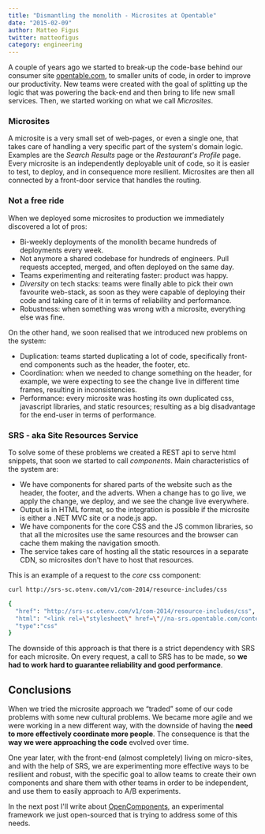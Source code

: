 ```yaml
---
title: "Dismantling the monolith - Microsites at Opentable"
date: "2015-02-09"
author: Matteo Figus
twitter: matteofigus
category: engineering
---
```


A couple of years ago we started to break-up the code-base behind our consumer site [opentable.com][1], to smaller units of code, in order to improve our productivity. New teams were created with the goal of splitting up the logic that was powering the back-end and then bring to life new small services. Then, we started working on what we call _Microsites_.

### Microsites

A microsite is a very small set of web-pages, or even a single one, that takes care of handling a very specific part of the system's domain logic. Examples are the _Search Results_ page or the _Restaurant's Profile_ page. Every microsite is an independently deployable unit of code, so it is easier to test, to deploy, and in consequence more resilient. Microsites are then all connected by a front-door service that handles the routing.

### Not a free ride

When we deployed some microsites to production we immediately discovered a lot of pros:

- Bi-weekly deployments of the monolith became hundreds of deployments every week.
- Not anymore a shared codebase for hundreds of engineers. Pull requests accepted, merged, and often deployed on the same day.
- Teams experimenting and reiterating faster: product was happy.
- _Diversity_ on tech stacks: teams were finally able to pick their own favourite web-stack, as soon as they were capable of deploying their code and taking care of it in terms of reliability and performance.
- Robustness: when something was wrong with a microsite, everything else was fine.

On the other hand, we soon realised that we introduced new problems on the system:

- Duplication: teams started duplicating a lot of code, specifically front-end components such as the header, the footer, etc.
- Coordination: when we needed to change something on the header, for example, we were expecting to see the change live in different time frames, resulting in inconsistencies.
- Performance: every microsite was hosting its own duplicated css, javascript libraries, and static resources; resulting as a big disadvantage for the end-user in terms of performance.

### SRS - aka Site Resources Service

To solve some of these problems we created a REST api to serve html snippets, that soon we started to call _components_. Main characteristics of the system are:

- We have components for shared parts of the website such as the header, the footer, and the adverts. When a change has to go live, we apply the change, we deploy, and we see the change live everywhere.
- Output is in HTML format, so the integration is possible if the microsite is either a .NET MVC site or a node.js app.
- We have components for the core CSS and the JS common libraries, so that all the microsites use the same resources and the browser can cache them making the navigation smooth.
- The service takes care of hosting all the static resources in a separate CDN, so microsites don't have to host that resources.

This is an example of a request to the _core_ css component:

```sh
curl http://srs-sc.otenv.com/v1/com-2014/resource-includes/css

{
  "href": "http://srs-sc.otenv.com/v1/com-2014/resource-includes/css",
  "html": "<link rel=\"stylesheet\" href=\"//na-srs.opentable.com/content/static-1.0.1388.0/css-new-min/app.css\" /><!--[if lte IE 8]><link rel=\"stylesheet\" href=\"//na-srs.opentable.com/content/static-1.0.1388.0/css-new-min/app_ie8.css\" /> <![endif]-->",
  "type":"css"
}
```

The downside of this approach is that there is a strict dependency with SRS for each microsite. On every request, a call to SRS has to be made, so **we had to work hard to guarantee reliability and good performance**.

## Conclusions

When we tried the microsite approach we “traded” some of our code problems with some new cultural problems. We became more agile and we were working in a new different way, with the downside of having the **need to more effectively coordinate more people**. The consequence is that the **way we were approaching the code** evolved over time.

One year later, with the front-end (almost completely) living on micro-sites, and with the help of SRS, we are experimenting more effective ways to be resilient and robust, with the specific goal to allow teams to create their own components and share them with other teams in order to be independent, and use them to easily approach to A/B experiments.

In the next post I'll write about [OpenComponents][2], an experimental framework we just open-sourced that is trying to address some of this needs.

[1]: http://www.opentable.com
[2]: https://github.com/opentable/oc
